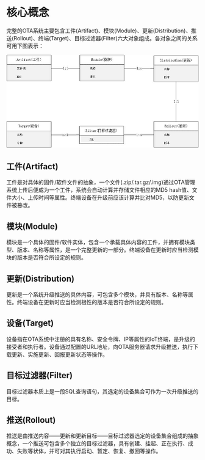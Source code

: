 # 核心概念

完整的OTA系统主要包含工件\(Artifact\)、模块\(Module\)、更新\(Distribution\)、推送\(Rollout\)、终端\(Target\)、目标过滤器\(Filter\)六大对象组成。各对象之间的关系可用下图表示：

![](/assets/ota.jpg)



## 工件\(Artifact\)

工件是对具体的固件/软件文件的抽象，一个文件\(.zip/.tar.gz/.img\)通过OTA管理系统上传后便成为一个工件，系统会自动计算并存储文件相应的MD5 hash值、文件大小、上传时间等属性。终端设备在升级前应该计算并比对MD5，以防更新文件被篡改。

## 模块\(Module\)

模块是一个具体的固件/软件实体，包含一个承载具体内容的工件，并拥有模块类型、版本、名称等属性，是一个完整更新的一部分。终端设备在更新时应当检测模块的版本是否符合所设定的规则。

## 更新\(Distribution\)

更新是一个系统升级推送的具体内容，可包含多个模块，并具有版本、名称等属性。终端设备在更新时应当检测根性的版本是否符合所设定的规则。

## 设备\(Target\)

设备指在OTA系统中注册的具有名称、安全令牌、IP等属性的IoT终端，是升级的接受者和执行者。设备通过配置的URL地址，向OTA服务器请求升级推送，执行下载更新、实施更新、回报更新状态等操作。

## 目标过滤器\(Filter\)

目标过滤器本质上是一段SQL查询语句，其选定的设备集合可作为一次升级推送的目标。

## 推送\(Rollout\)

推送是由推送内容——更新和更新目标——目标过滤器选定的设备集合组成的抽象概念，一个推送可包含多个独立的目标过滤器，具有创建、挂起、正在执行、成功、失败等状体，并可对其执行启动、暂定、恢复、撤回等操作。

